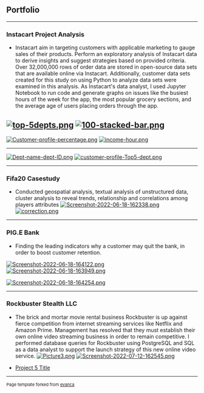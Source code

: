## Portfolio

---

### Instacart Project Analysis
* Instacart aim in targeting customers with applicable marketing to gauge sales of their products. Perform an exploratory analysis of Instacart data to derive insights and suggest strategies based on provided criteria. Over 32,000,000 rows of order data are stored in open-source data sets that are available online via Instacart. Additionally, customer data sets created for this study on using Python to analyze data sets were examined in this analysis. As Instacart's data analyst, I used Jupyter Notebook to run code and generate graphs on issues like the busiest hours of the week for the app, the most popular grocery sections, and the average age of users placing orders through the app.

[![top-5depts.png](https://i.postimg.cc/nh271fXT/top-5depts.png)](https://postimg.cc/pm9p27Yn)
[![100-stacked-bar.png](https://i.postimg.cc/pVZy5Y3M/100-stacked-bar.png)](https://postimg.cc/DmS7ts2x)
---

[![Customer-profile-percentage.png](https://i.postimg.cc/kMQczZz3/Customer-profile-percentage.png)](https://postimg.cc/rzpxthqQ)
[![income-hour.png](https://i.postimg.cc/yNVNvDMS/income-hour.png)](https://postimg.cc/dhxv0Vtq)

---
[![Dept-name-dept-ID.png](https://i.postimg.cc/XJ38YkBD/Dept-name-dept-ID.png)](https://postimg.cc/kV18j8cx)
[![customer-profile-Top5-dept.png](https://i.postimg.cc/FsKLpBQx/customer-profile-Top5-dept.png)](https://postimg.cc/YjJ0q804)

---

### Fifa20 Casestudy
* Conducted geospatial analysis, textual analysis of unstructured data, cluster analysis to reveal trends, relationship and correlations among players attributes
[![Screenshot-2022-06-18-162338.png](https://i.postimg.cc/zGXzhV4t/Screenshot-2022-06-18-162338.png)](https://postimg.cc/nCgfbcFB)
[![correction.png](https://i.postimg.cc/q7s37tKm/correction.png)](https://postimg.cc/d701HV4d)

---

### PIG.E Bank
* Finding the leading indicators why a customer may quit the bank, in order to boost customer retention. 

[![Screenshot-2022-06-18-164122.png](https://i.postimg.cc/FFDjMn07/Screenshot-2022-06-18-164122.png)](https://postimg.cc/BtPLDpY0)
[![Screenshot-2022-06-18-163949.png](https://i.postimg.cc/MGQC4Q4p/Screenshot-2022-06-18-163949.png)](https://postimg.cc/VSzZ0dmx)

[![Screenshot-2022-06-18-164254.png](https://i.postimg.cc/qqRCB42g/Screenshot-2022-06-18-164254.png)](https://postimg.cc/LYcsNdCM)

---

### Rockbuster Stealth LLC
* The brick and mortar movie rental business Rockbuster is up against fierce competition from internet streaming services like Netflix and Amazon Prime. Management has resolved that they must establish their own online video streaming business in order to remain competitive. I performed database queries for Rockbuster using PostgreSQL and SQL as a data analyst to support the launch strategy of this new online video service.
[![Picture3.png](https://i.postimg.cc/43smKrB7/Picture3.png)](https://postimg.cc/PCVt9FGT)
[![Screenshot-2022-07-12-162545.png](https://i.postimg.cc/KzLGJfqS/Screenshot-2022-07-12-162545.png)](https://postimg.cc/sQjC2YCw)

- [Project 5 Title](http://example.com/)




---
<p style="font-size:11px">Page template forked from <a href="https://github.com/evanca/quick-portfolio">evanca</a></p>
<!-- Remove above link if you don't want to attibute -->
